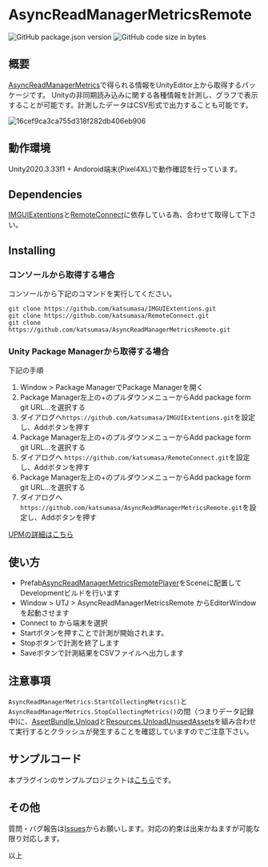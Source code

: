 # AsyncReadManagerMetricsRemote

![GitHub package.json version](https://img.shields.io/github/package-json/v/katsumasa/AsyncReadManagerMetricsRemote)
![GitHub code size in bytes](https://img.shields.io/github/languages/code-size/katsumasa/AsyncReadManagerMetricsRemote)

## 概要

[AsyncReadManagerMetrics](https://docs.unity3d.com/ja/2020.3/ScriptReference/Unity.IO.LowLevel.Unsafe.AsyncReadManagerMetrics.html)で得られる情報をUnityEditor上から取得するパッケージです。
Unityの非同期読み込みに関する各種情報を計測し、グラフで表示することが可能です。計測したデータはCSV形式で出力することも可能です。

![16cef9ca3ca755d318f282db406eb906](https://user-images.githubusercontent.com/29646672/135828887-cccb2a62-9540-4cf2-a361-2f109e327abb.gif)


## 動作環境

Unity2020.3.33f1 + Andoroid端末(Pixel4XL)で動作確認を行っています。

## Dependencies

[IMGUIExtentions](https://github.com/katsumasa/IMGUIExtentions.git)と[RemoteConnect](https://github.com/katsumasa/RemoteConnect.git)に依存している為、合わせて取得して下さい。

## Installing

### コンソールから取得する場合

コンソールから下記のコマンドを実行してください。

```
git clone https://github.com/katsumasa/IMGUIExtentions.git
git clone https://github.com/katsumasa/RemoteConnect.git
git clone https://github.com/katsumasa/AsyncReadManagerMetricsRemote.git
```

### Unity Package Managerから取得する場合

下記の手順

1. Window > Package ManagerでPackage Managerを開く
2. Package Manager左上の+のプルダウンメニューからAdd package form git URL...を選択する
3. ダイアログへ`https://github.com/katsumasa/IMGUIExtentions.git`を設定し、Addボタンを押す
4. Package Manager左上の+のプルダウンメニューからAdd package form git URL...を選択する
5. ダイアログへ `https://github.com/katsumasa/RemoteConnect.git`を設定し、Addボタンを押す
6. Package Manager左上の+のプルダウンメニューからAdd package form git URL...を選択する
7. ダイアログへ `https://github.com/katsumasa/AsyncReadManagerMetricsRemote.git`を設定し、Addボタンを押す

[UPMの詳細はこちら](https://docs.unity3d.com/2019.4/Documentation/Manual/upm-ui-giturl.html)

## 使い方

- Prefab[AsyncReadManagerMetricsRemotePlayer](https://github.com/katsumasa/AsyncReadManagerMetricsRemote/blob/main/Runtime/Prefabs/AsyncReadManagerMetricsRemotePlayer.prefab)をSceneに配置してDevelopmentビルドを行います
- Window > UTJ > AsyncReadManagerMetricsRemote からEditorWindowを起動させます
- Connect to から端末を選択
- Startボタンを押すことで計測が開始されます。
- Stopボタンで計測を終了します
- Saveボタンで計測結果をCSVファイルへ出力します

## 注意事項

`AsyncReadManagerMetrics.StartCollectingMetrics()`と`AsyncReadManagerMetrics.StopCollectingMetrics()`の間（つまりデータ記録中)に、[AseetBundle.Unload](https://docs.unity3d.com/ja/current/ScriptReference/AssetBundle.Unload.html)と[Resources.UnloadUnusedAssets](https://docs.unity3d.com/ja/current/ScriptReference/Resources.UnloadUnusedAssets.html)を組み合わせて実行するとクラッシュが発生することを確認していますのでご注意下さい。

## サンプルコード

本プラグインのサンプルプロジェクトは[こちら](https://github.com/katsumasa/AsyncReadManagerMetricsRemoteSample)です。

## その他

質問・バグ報告は[Issues](https://github.com/katsumasa/AsyncReadManagerMetricsRemote/issues)からお願いします。対応の約束は出来かねますが可能な限り対応します。

以上
